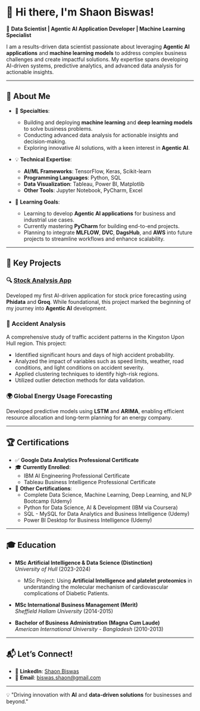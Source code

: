 # 👋 Hi there, I'm Shaon Biswas!

🚀 **Data Scientist | Agentic AI Application Developer | Machine Learning Specialist**

I am a results-driven data scientist passionate about leveraging **Agentic AI applications** and **machine learning models** to address complex business challenges and create impactful solutions. My expertise spans developing AI-driven systems, predictive analytics, and advanced data analysis for actionable insights.

---

## 🌟 About Me
- 🧠 **Specialties**:
  - Building and deploying **machine learning** and **deep learning models** to solve business problems.
  - Conducting advanced data analysis for actionable insights and decision-making.
  - Exploring innovative AI solutions, with a keen interest in **Agentic AI**.


- 💡 **Technical Expertise**:
  - **AI/ML Frameworks**: TensorFlow, Keras, Scikit-learn
  - **Programming Languages**: Python, SQL
  - **Data Visualization**: Tableau, Power BI, Matplotlib
  - **Other Tools**: Jupyter Notebook, PyCharm, Excel

- 🎯 **Learning Goals**:
  - Learning to develop **Agentic AI applications** for business and industrial use cases.
  - Currently mastering **PyCharm** for building end-to-end projects.
  - Planning to integrate **MLFLOW**, **DVC**, **DagsHub**, and **AWS** into future projects to streamline workflows and enhance scalability.

---

## 📂 Key Projects
### **🔍 [Stock Analysis App](https://github.com/ShaonINT/Stock_Analysis_APP)**
Developed my first AI-driven application for stock price forecasting using **Phidata** and **Groq**. While foundational, this project marked the beginning of my journey into **Agentic AI** development.

### **🚦 Accident Analysis**
A comprehensive study of traffic accident patterns in the Kingston Upon Hull region. This project:
- Identified significant hours and days of high accident probability.
- Analyzed the impact of variables such as speed limits, weather, road conditions, and light conditions on accident severity.
- Applied clustering techniques to identify high-risk regions.
- Utilized outlier detection methods for data validation.

### **🌍 Global Energy Usage Forecasting**
Developed predictive models using **LSTM** and **ARIMA**, enabling efficient resource allocation and long-term planning for an energy company.

---

## 🏆 Certifications
- ✅ **Google Data Analytics Professional Certificate**
- 🎓 **Currently Enrolled**:
  - IBM AI Engineering Professional Certificate
  - Tableau Business Intelligence Professional Certificate
- 📜 **Other Certifications**:
  - Complete Data Science, Machine Learning, Deep Learning, and NLP Bootcamp (Udemy)
  - Python for Data Science, AI & Development (IBM via Coursera)
  - SQL - MySQL for Data Analytics and Business Intelligence (Udemy)
  - Power BI Desktop for Business Intelligence (Udemy)

---

## 🎓 Education
- **MSc Artificial Intelligence & Data Science (Distinction)**  
  *University of Hull* (2023-2024)  
  - MSc Project: Using **Artificial Intelligence and platelet proteomics** in understanding the molecular mechanism of cardiovascular complications of Diabetic Patients.

- **MSc International Business Management (Merit)**  
  *Sheffield Hallam University* (2014-2015)

- **Bachelor of Business Administration (Magna Cum Laude)**  
  *American International University - Bangladesh* (2010-2013)

---

## 📬 Let’s Connect!
- 💼 **LinkedIn**: [Shaon Biswas](https://www.linkedin.com/in/shaonbiswas)
- 📧 **Email**: biswas.shaon@gmail.com

---

💡 "Driving innovation with **AI** and **data-driven solutions** for businesses and beyond."
